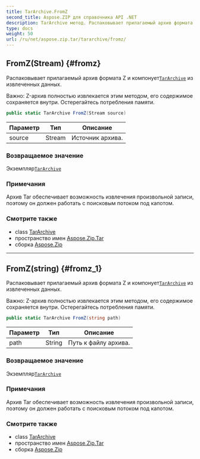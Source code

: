 ```yaml
---
title: TarArchive.FromZ
second_title: Aspose.ZIP для справочника API .NET
description: TarArchive метод. Распаковывает прилагаемый архив формата Z и компонуетTarArchive из извлеченных данных.
type: docs
weight: 50
url: /ru/net/aspose.zip.tar/tararchive/fromz/
---
```

## FromZ(Stream) {#fromz}

Распаковывает прилагаемый архив формата Z и компонует[`TarArchive`](../) из извлеченных данных.

Важно: Z-архив полностью извлекается этим методом, его содержимое сохраняется внутри. Остерегайтесь потребления памяти.

```csharp
public static TarArchive FromZ(Stream source)
```

| Параметр | Тип | Описание |
| --- | --- | --- |
| source | Stream | Источник архива. |

### Возвращаемое значение

Экземпляр[`TarArchive`](../)

### Примечания

Архив Tar обеспечивает возможность извлечения произвольной записи, поэтому он должен работать с поисковым потоком под капотом.

### Смотрите также

* class [TarArchive](../)
* пространство имен [Aspose.Zip.Tar](../../tararchive/)
* сборка [Aspose.Zip](../../../)

---

## FromZ(string) {#fromz_1}

Распаковывает прилагаемый архив формата Z и компонует[`TarArchive`](../) из извлеченных данных.

Важно: Z-архив полностью извлекается этим методом, его содержимое сохраняется внутри. Остерегайтесь потребления памяти.

```csharp
public static TarArchive FromZ(string path)
```

| Параметр | Тип | Описание |
| --- | --- | --- |
| path | String | Путь к файлу архива. |

### Возвращаемое значение

Экземпляр[`TarArchive`](../)

### Примечания

Архив Tar обеспечивает возможность извлечения произвольной записи, поэтому он должен работать с поисковым потоком под капотом.

### Смотрите также

* class [TarArchive](../)
* пространство имен [Aspose.Zip.Tar](../../tararchive/)
* сборка [Aspose.Zip](../../../)


